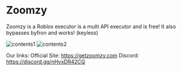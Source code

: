 # Zoomzy
Zoomzy is a Roblox executor is a multi API executor and is free! It also bypasses byfron and works! (keyless)

![contents1](https://github.com/user-attachments/assets/1da64876-b439-4c3b-9530-2d23071d21a9)
![contents2](https://github.com/user-attachments/assets/98bb821d-ab18-45c4-a2a7-0ae1d5613ebd)

Our links:
Official Site: https://getzoomzy.com Discord: https://discord.gg/nHvxDR42CQ

